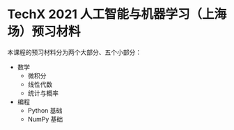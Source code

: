 # TechX 2021 人工智能与机器学习（上海场）预习材料

本课程的预习材料分为两个大部分、五个小部分：
- 数学
  - 微积分
  - 线性代数
  - 统计与概率
- 编程
  - Python 基础
  - NumPy 基础

